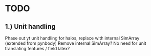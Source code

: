 # TODO

## 1.) Unit handling
Phase out yt unit handling for halos, replace with internal SimArray (extended from pynbody)
Remove internal SimArray? No need for unit translating features / field latex?
